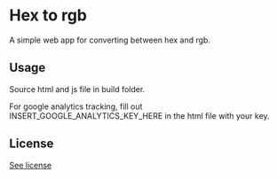 # Hex to rgb
A simple web app for converting between hex and rgb.

## Usage
Source html and js file in build folder. 

For google analytics tracking, fill out INSERT_GOOGLE_ANALYTICS_KEY_HERE in the html file with your key.

## License
[See license](https://github.com/Matmonsen/hex_to_rgb/blob/master/LICENSE)
